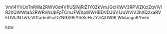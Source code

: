 Vm14YVUxTnRWa2RWV0d4V1lUSlNjRlZ1Y0ZkVmJGcHlWV3RPVlZKclZqVlVi
R2hQWWtaS2RWRnNUbFpTCmJFWXpWWHBDVDJSV1JuVlViV3hXQ2xaRVFUVlJN
bVIzVGtadmVscDZNRXREYlhScFkzYzlQUW9LWldacgoKYmhi

kzw